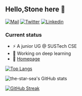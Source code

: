 ## Hello,Stone here 👋 
[![Mail](https://img.shields.io/badge/-gmail-critical?style=flat-square&logo=Gmail&logoColor=white&link=mailto:zt980713@gmail.com)](mailto:zt980713@gmail.com)
  [![Twitter](https://img.shields.io/badge/-Twitter-0A66C2?style=flat-square&logo=Twitter&logoColor=white)](https://twitter.com/hahastone2/)
  [![Linkedin](https://img.shields.io/badge/-LinkedIn-0A66C2?style=flat-square&logo=Linkedin&logoColor=white)](https://www.linkedin.com/in/tong-zhang-0a5b33216/)

### Current status

- ⚡ A junior UG @ SUSTech CSE
- 🌱 Working on deep learning
- 💬  [Homepage](https://the-star-sea.github.io/)

[![Top Langs](https://github-readme-stats.vercel.app/api/top-langs/?username=the-star-sea&layout=compact&hide=Frege&theme=algolia)](https://github.com/anuraghazra/github-readme-stats)

![the-star-sea's GitHub stats](https://github-readme-stats.vercel.app/api?username=the-star-sea&hide_title=true&hide_border=true&show_icons=trueline_height=21&theme=algolia)

[![GitHub Streak](http://github-readme-streak-stats.herokuapp.com?user=the-star-sea&theme=algolia&hide_border=true)](https://git.io/streak-stats)

